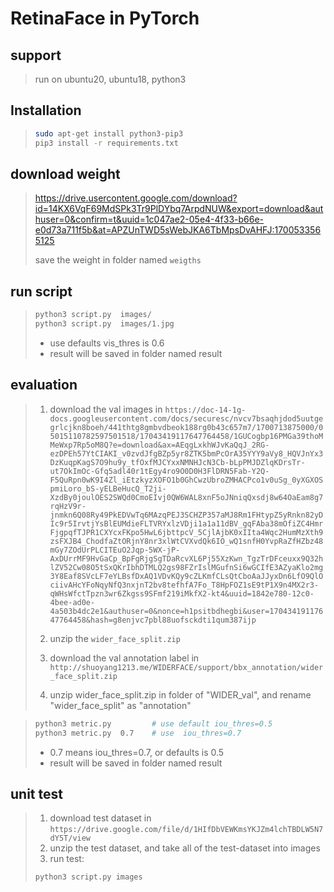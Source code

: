 # RetinaFace in PyTorch

## support
> run on ubuntu20, ubuntu18, python3


## Installation
> ```bash
> sudo apt-get install python3-pip3
> pip3 install -r requirements.txt
> ```

## download weight
> https://drive.usercontent.google.com/download?id=14KX6VqF69MdSPk3Tr9PlDYbq7ArpdNUW&export=download&authuser=0&confirm=t&uuid=1c047ae2-05e4-4f33-b66e-e0d73a711f5b&at=APZUnTWD5sWebJKA6TbMpsDvAHFJ:1700533565125
>
> save the weight in folder named `weigths`

## run script
> ```bash
> python3 script.py  images/
> python3 script.py  images/1.jpg
> ```
>  * use defaults vis_thres is 0.6
>  * result will be saved in folder named result
>

## evaluation
> 1. download the val images in 
>`https://doc-14-1g-docs.googleusercontent.com/docs/securesc/nvcv7bsaqhjdod5uutgegrlcjkn8boeh/441thtg8gmbvdbeok188rg0b43c657m7/1700713875000/05015110782597501518/17043419117647764458/1GUCogbp16PMGa39thoMMeWxp7Rp5oM8Q?e=download&ax=AEqgLxkhWJvKaQqJ_2RG-ezDPEh57YtCIAKI_v0zvdJfgBZp5yr8ZTK5bmPcOrA35YYY9aVy8_HQVJnYx3DzKuqpKagS7O9hu9y_tfOxfMJCYxxNMNHJcN3Cb-bLpPMJDZlqKDrsTr-ut7OkImOc-Gfq5adl40r1tEgy4ro9O0D0H3FlDRN5Fab-Y2Q-F5QuRpn0wK9I4Zl_iEtzkyzXOFO1b0GhCwzUbroZMHACPco1v0uSg_0yXGXOSpmiLoro_bS-yELBeHucQ_T2ji-XzdBy0joulOES2SWQd0CmoEIvj0QW6WAL8xnF5oJNniqQxsdj8w64OaEam8g7rqHzV9r-jnmkn6Q08Ry49PkEDVwTq6MAzqPEJ3SCHZP357aMJ8Rm1FHtypZ5yRnkn82yDIc9r5IrvtjYsBlEUMdieFLTVRYxlzVDji1a1a11dBV_gqFAba38mOfiZC4HmrFjgpqfTJPR1CXYcxFKpo5HwL6jbttpcV_5CjlAjbK0xIIta4Wqc2HumMzXth9zsFXJB4_ChodfaZtORjnY8nr3xlWtCVXvdQk6IO_wQ1snfH0YvpRaZfHZbz48mGy7ZOdUrPLCITEuO2Jqp-5WX-jP-AxDUrrMF9HvGaCp_BpFgRjgSgTDaRcvXL6Pj55XzKwn_TgzTrDFceuxx9Q32hlZV52Cw08O5tSxQKrIbhDTMLQ2gs98FZrIslMGufnSi6wGCIfE3AZyaKlo2mg3Y8Eaf8SVcLF7eYLBsfDxAQ1VDvKQy9cZLKmfCLsQtCboAaJJyxDn6LfO9QlOciivAHcYFoNqyNfQ3nxjnT2bv8tefhfA7Fo_T8HpFOZ1sE9tP1X9n4MX2r3-qWHsWfctTpzn3wr6Zkgss9SFmf219iMkfX2-kt4&uuid=1842e780-12c0-4bee-ad0e-4a503b4dc2e1&authuser=0&nonce=h1psitbdhegbi&user=17043419117647764458&hash=g8enjvc7pbl88uofsckdti1qum387ijp`   
>  
> 2. unzip the `wider_face_split.zip`
> 3. download the val annotation label in `http://shuoyang1213.me/WIDERFACE/support/bbx_annotation/wider_face_split.zip`
> 4. unzip wider_face_split.zip in folder of "WIDER_val", and rename "wider_face_split" as "annotation"  

> ```bash
> python3 metric.py         # use default iou_thres=0.5
> python3 metric.py  0.7    # use  iou_thres=0.7
> ```
> * 0.7 means iou_thres=0.7, or defaults is 0.5
> * result will be saved in folder named result
>

## unit test
> 1. download test dataset in 
> `https://drive.google.com/file/d/1HIfDbVEWKmsYKJZm4lchTBDLW5N7dY5T/view`
> 2. unzip the test dataset, and take all of the test-dataset into images
> 3. run test: 
> ```python
> python3 script.py images
```
